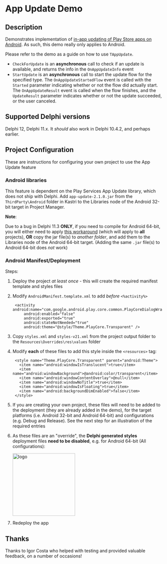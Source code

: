 # App Update Demo

## Description

Demonstrates implementation of [in-app updating of Play Store apps on Android](https://developer.android.com/guide/playcore/in-app-updates). As such, this demo really only applies to Android.

Please refer to the demo as a guide on how to use `TAppUpdate`.

* `CheckForUpdate` is an **asynchronous** call to check if an update is available, and returns the info in the `OnAppUpdateInfo` event
* `StartUpdate` is an **asynchronous** call to start the update flow for the specified type. The `OnAppUpdateStartedFlow` event is called with the `Started` parameter indicating whether or not the flow did actually start. The `OnAppUpdateResult` event is called when the flow finishes, and the `UpdateResult` parameter indicates whether or not the update succeeded, or the user canceled.

## Supported Delphi versions

Delphi 12, Delphi 11.x. It _should_ also work in Delphi 10.4.2, and perhaps earlier.

## Project Configuration

These are instructions for configuring your own project to use the App Update feature

### Android libraries

This feature is dependent on the Play Services App Update library, which does not ship with Delphi. Add `app-update-2.1.0.jar` from the `ThirdParty\Android` folder in Kastri to the Libraries node of the Android 32-bit target in Project Manager.

**Note**:

Due to a bug in Delphi 11.3 **ONLY**, if you need to compile for Android 64-bit, you will either need to apply [this workaround](https://docs.code-kungfu.com/books/hotfix-113-alexandria/page/fix-jar-libraries-added-to-android-64-bit-platform-target-are-not-compiled) (which will apply to **all** projects), **OR** copy the jar file(s) to _another folder_, and add them to the Libraries node of the Android 64-bit target. (Adding the same `.jar` file(s) to Android 64-bit does _not_ work)

### Android Manifest/Deployment

Steps:

1. Deploy the project *at least once* - this will create the required manifest template and styles files
2. Modify `AndroidManifest.template.xml` to add *before* `<%activity%>`
   ```
    <activity android:name="com.google.android.play.core.common.PlayCoreDialogWrapperActivity"
        android:enabled="false"
        android:exported="true"
        android:stateNotNeeded="true"
        android:theme="@style/Theme.PlayCore.Transparent" />
   ```
1. Copy `styles.xml` and `styles-v21.xml` from the project output folder to the `Resources\Overrides\res\values` folder
2. Modify **each** of these files to add this style inside the `<resources>` tag:
   ```
    <style name="Theme.PlayCore.Transparent" parent="android:Theme">
      <item name="android:windowIsTranslucent">true</item>
      <item name="android:windowBackground">@android:color/transparent</item>
      <item name="android:windowContentOverlay">@null</item>
      <item name="android:windowNoTitle">true</item>
      <item name="android:windowIsFloating">true</item>
      <item name="android:backgroundDimEnabled">false</item>
    </style>
    ```
3. If you are creating your own project, these files will need to be added to the deployment (they are already added in the demo), for the target platforms (i.e. Android 32-bit and Android 64-bit) and configurations (e.g. Debug and Release). See the next step for an illustration of the required entries
4. As these files are an "override", the **Delphi generated styles** deployment files **need to be disabled**, e.g. for Android 64-bit (All configurations):
   
   <img src="Screenshots/Deployment.png" alt="logo" height="200">
5. Redeploy the app

## Thanks

Thanks to Igor Costa who helped with testing and provided valuable feedback, on a number of occasions!



